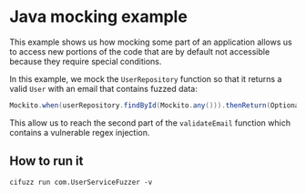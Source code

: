# Java mocking example

This example shows us how mocking some part of an application allows us to access new portions of the code that are by default not accessible because they require special conditions.

In this example, we mock the `UserRepository` function so that it returns a valid `User` with an email that contains fuzzed data:
```java
Mockito.when(userRepository.findById(Mockito.any())).thenReturn(Optional.of(user));
```

This allow us to reach the second part of the `validateEmail` function which contains a vulnerable regex injection.


## How to run it
```
cifuzz run com.UserServiceFuzzer -v
```